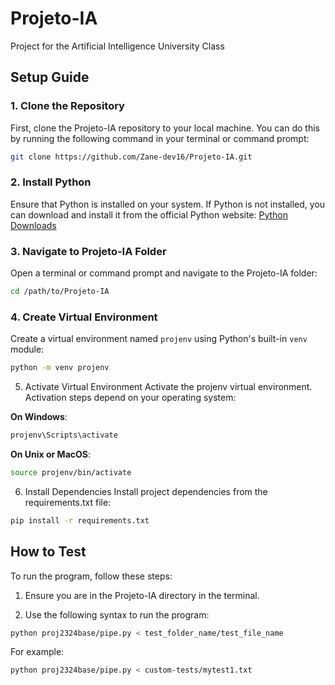 # Projeto-IA
Project for the Artificial Intelligence University Class

## Setup Guide

### 1. Clone the Repository

First, clone the Projeto-IA repository to your local machine. You can do this by running the following command in your terminal or command prompt:

```bash
git clone https://github.com/Zane-dev16/Projeto-IA.git
```

### 2. Install Python

Ensure that Python is installed on your system. If Python is not installed, you can download and install it from the official Python website: [Python Downloads](https://www.python.org/downloads/)

### 3. Navigate to Projeto-IA Folder

Open a terminal or command prompt and navigate to the Projeto-IA folder:

```bash
cd /path/to/Projeto-IA
```

### 4. Create Virtual Environment

Create a virtual environment named `projenv` using Python's built-in `venv` module:

```bash
python -m venv projenv
```

5. Activate Virtual Environment
Activate the projenv virtual environment. Activation steps depend on your operating system:

**On Windows**:

```bash
projenv\Scripts\activate
```

**On Unix or MacOS**:
```bash
source projenv/bin/activate
```

6. Install Dependencies
Install project dependencies from the requirements.txt file:

```bash
pip install -r requirements.txt
```

## How to Test

To run the program, follow these steps:

1. Ensure you are in the Projeto-IA directory in the terminal.

2. Use the following syntax to run the program:

```bash
python proj2324base/pipe.py < test_folder_name/test_file_name
```

For example:
```bash
python proj2324base/pipe.py < custom-tests/mytest1.txt
```
